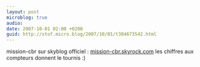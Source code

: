```yaml
---
layout: post
microblog: true
audio: 
date: 2007-10-01 02:00 +0200
guid: http://xtof.micro.blog/2007/10/01/t304673542.html
---
```

mission-cbr sur skyblog officiel : [mission-cbr.skyrock.com](http://mission-cbr.skyrock.com/) les chiffres aux compteurs donnent le tournis :)
